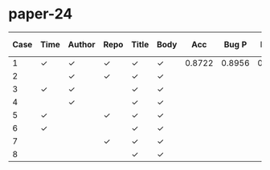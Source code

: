 # paper-24

| Case | Time | Author | Repo | Title | Body | Acc    | Bug P  | Bug R  | Bug F1 | Enh P  | Enh R  | Enh F1 | Ques P | Ques R | Ques F1| Duration |
|------|------|--------|------|-------|------|--------|--------|--------|--------|--------|--------|--------|--------|--------|--------|----------|
| 1    | ✓    | ✓      | ✓    | ✓     | ✓    | 0.8722 | 0.8956 | 0.8957 | 0.8957 | 0.8740 | 0.8881 | 0.8810 | 0.7182 | 0.6633 | 0.6897 | 01:15:25 |
| 2    |      | ✓      | ✓    | ✓     | ✓    |        |        |        |        |        |        |        |        |        |        |          |
| 3    | ✓    | ✓      |      | ✓     | ✓    |        |        |        |        |        |        |        |        |        |        |          |
| 4    |      | ✓      |      | ✓     | ✓    |        |        |        |        |        |        |        |        |        |        |          |
| 5    | ✓    |        | ✓    | ✓     | ✓    |        |        |        |        |        |        |        |        |        |        |          |
| 6    | ✓    |        |      | ✓     | ✓    |        |        |        |        |        |        |        |        |        |        |          |
| 7    |      |        | ✓    | ✓     | ✓    |        |        |        |        |        |        |        |        |        |        |          |
| 8    |      |        |      | ✓     | ✓    |        |        |        |        |        |        |        |        |        |        |          |


